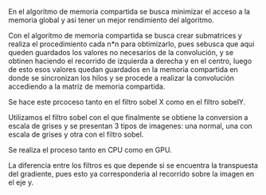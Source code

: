 En el algoritmo de memoria compartida se busca minimizar el acceso a la memoria global y
asi tener un mejor rendimiento del algoritmo.


Con el algoritmo de memoria compartida se busca crear submatrices 
y realiza el procedimiento cada n*n para obtimizarlo, pues sebusca que aqui queden guardados los valores
no necesarios de la convolución, y se obtinen haciendo el recorrido de izquierda a derecha y en el centro, luego de esto esos valores
quedan guardados en la memoria compartida en donde se  sincronizan los hilos 
y se procede a realizar la convolución accediendo a la matriz de memoria compartida.

Se hace este prcoceso tanto en el filtro sobel X como en el filtro sobelY.

Utilizamos el filtro sobel con el que finalmente se obtiene la conversion a escala de grises y se presentan 3 tipos de imagenes: una normal, una con escala de grises y otra con el filtro sobel.

Se realiza el proceso tanto en CPU como en GPU.

La diferencia entre los filtros es que depende si se encuentra la transpuesta del gradiente,
pues esto ya corresponderia al recorrido sobre la imagen en el eje y.
